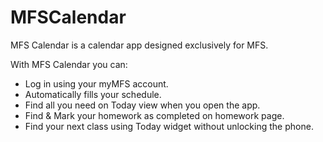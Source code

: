 # MFSCalendar
MFS Calendar is a calendar app designed exclusively for MFS. 

With MFS Calendar you can:
- Log in using your myMFS account.
- Automatically fills your schedule.
- Find all you need on Today view when you open the app.
- Find & Mark your homework as completed on homework page.
- Find your next class using Today widget without unlocking the phone.

